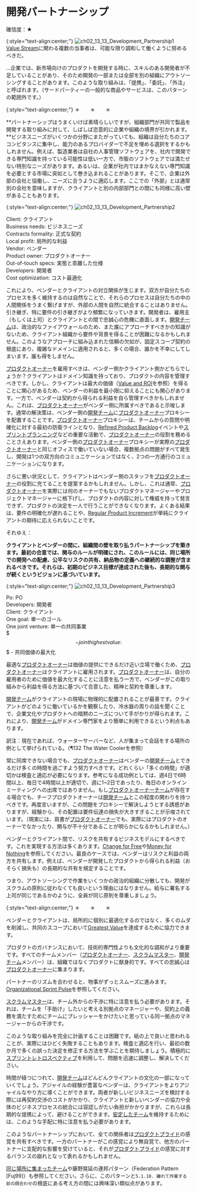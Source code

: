 # 開発パートナーシップ

確信度：★

{:style="text-align:center;"}
![ch02_13_13_Development_Partnership1](Images/ch02_13_13_Development_Partnership1.png)<br>
​[Value Stream](https://sites.google.com/a/scrumplop.org/published-patterns/value-stream)​に関わる複数の当事者は、可能な限り調和して働くように努めるべきだ。​

...企業では、新市場向けのプロダクトを開発する時に、スキルのある開発者が不足していることがあり、そのため開発の一部または全部を別の組織にアウトソーシングすることがあります。このような取り組みは、「提携」、「委託」、「外注」と呼ばれます。（サードパーティーの一般的な商品やサービスは、このパターンの範囲外です。）

{:style="text-align:center;"}
＊　　＊　　＊

**パートナーシップはうまくいけば素晴らしいですが、組織部門が共同で製品を開発する取り組みに対して、しばしば恣意的に企業や組織の境界が引かれます。**ビジネスニーズがいくつかの分野にまたがっていても、組織は自分たちのコアコンピタンスに集中し、能力のあるプロバイダーで不足を埋める選択をするかもしれません。例えば、製造業者は自社の人事管理ソフトウェアを、社内で開発できる専門知識を持っている可能性は低い一方で、市販のソフトウェアでは満たせない特別なニーズがあります。あるいは、企業が社内ではまかなえない専門知識を必要とする市場に突如として巻き込まれることがあります。そこで、企業は外部の会社と協働し、ニーズに合うように適応します。ここでの「外部」とは通常別の会社を意味しますが、クライアントと別の内部部門との間にも同様に高い壁があることもあります。

{:style="text-align:center;"}
![ch02_13_13_Development_Partnership2](Images/ch02_13_13_Development_Partnership2.png)

Client: クライアント<br>Business needs: ビジネスニーズ<br>Contracts formality: 正式な契約<br>Local profit: 局所的な利益<br>Vendor: ベンダー<br>Product owner: プロダクトオーナー<br>Out-of-touch specs: 実態と乖離した仕様<br>Developers: 開発者<br>Cost optimization: コスト最適化

これにより、ベンダーとクライアントの対立関係が生じます。双方が自分たちのプロセスを多く維持するのは自然なことで、それらのプロセスは自分たちの中の人間関係をうまく繋げますが、外部の人間を自然に統合することはありません。引き継ぎ、特に要件の引き継ぎがより頻繁になっていきます。開発者は、雇用主（もしくは上司）とクライアントとの間で忠誠心の危機に直面します。[開発チーム](ch02_14_14_Development_Team.md)は、政治的なファイアウォールのため、また誰にアプローチすべきかの知識がないため、クライアント組織から要件や背景を得ることが困難になるかもしれません。このようなアプローチに組み込まれた信頼の欠如が、固定スコープ契約の根底にあり、複雑なドメインに適用されると、多くの場合、誰かを不幸にしてしまいます。誰も得をしません。

[プロダクトオーナー](ch02_11_11_Product_Owner.md)​を雇用すべきは、ベンダー側かクライアント側かどちらでしょうか？クライアントはドメイン知識を持っており、プロダクトの内容を管理すべきです。しかし、クライアントは最大の価値（[Value and ROI](https://sites.google.com/a/scrumplop.org/published-patterns/value-stream/product-backlog/value-and-roi)を参照）を得ることに関心があるため、ベンダーの利益を最小限に抑えることにも関心があります。一方で、ベンダーは契約から得られる利益を自ら管理すべきかもしれません。これは、[プロダクトオーナー](ch02_11_11_Product_Owner.md)がベンダー側に所属すべきであると示唆します。通常の解決策は、ベンダー側の[開発チーム](ch02_14_14_Development_Team.md)に[プロダクトオーナー](ch02_11_11_Product_Owner.md)プロキシーを配置することです。[プロダクトオーナー](ch02_11_11_Product_Owner.md)プロキシーは、チームからの質問や明確化に対する最初の防衛ラインとなり、[Refined Product Backlog](https://sites.google.com/a/scrumplop.org/published-patterns/value-stream/product-backlog/refined-product-backlog)イベントや[スプリントプランニング](ch02_25_24_Sprint_Planning.md)などの重要な活動で、[プロダクトオーナー](ch02_11_11_Product_Owner.md)の役割を務めることさえあります。ベンダー側の[プロダクトオーナー](ch02_11_11_Product_Owner.md)プロキシーが実際の[プロダクトオーナー](ch02_11_11_Product_Owner.md)と同じオフィスで働いていない場合、複数拠点の問題がすべて発生し、開発は1つの双方向のコミュニケーションではなく、2つの一方通行のコミュニケーションになります。

さらに悪い状況として、クライアントはベンダー側のスタッフを[プロダクトオーナー](ch02_11_11_Product_Owner.md)の役割に充てることを提案するかもしれません。しかし、これは通常、[プロダクトオーナー](ch02_11_11_Product_Owner.md)を実際には何のオーナーでもないプロダクトマネージャーやプロジェクトマネージャーに格下げし、プロダクトの内容に対して権威を持って発言できず、プロダクトの決定を一人で行うことができなくなります。よくある結果は、要件の明確化が遅れることや、[Regular Product Increment](https://sites.google.com/a/scrumplop.org/published-patterns/value-stream/regular-product-increment)​が単純にクライアントの期待に応えられないことです。

それゆえ：

**クライアントとベンダーの間に、組織間の壁を取り払うパートナーシップを築きます。最初の合意では、関与のルールが明確にされ、このルールには、同じ場所での開発への配慮、公平なリスクの共有、納品物の定義への継続的な調整が含まれるべきです。それらは、初期のビジネス目標が達成された後も、長期的な関与が続くというビジョンに基づいています。**

{:style="text-align:center;"}
![ch02_13_13_Development_Partnership3](Images/ch02_13_13_Development_Partnership3.png)

Po: PO<br>Developers: 開発者<br>Client: クライアント<br>One goal: 単一のゴール<br>One joint venture: 単一の共同事業<br>$$$ - joint highest value: $$$ - 共同価値の最大化

最適な[プロダクトオーナー](ch02_11_11_Product_Owner.md)は価値の提供にできるだけ近い立場で働くため、[プロダクトオーナー](ch02_11_11_Product_Owner.md)はクライアントに雇用されます。[プロダクトオーナー](ch02_11_11_Product_Owner.md)は、自分の雇用者のために価値を最大化することに注意を払う一方で、ベンダーがこの取り組みから利益を得る方法に基づいて合意した、精神と契約を尊重します。

[開発チーム](ch02_14_14_Development_Team.md)がクライアントの現場に物理的に配置されることが最善です。クライアントがどのように働いているかを観察したり、冷水器の周りの話を聞くことで、企業文化やプロダクトへの暗黙のニーズについて手がかりが得られます。これにより、[開発チーム](ch02_14_14_Development_Team.md)がドメイン専門家をより簡単に利用できるという利点もあります。

訳注：現在であれば、ウォーターサーバーなど、人が集まって会話をする場所の例として挙げられている。（¶132 The Water Coolerを参照）

常に同席できない場合でも、[プロダクトオーナー](ch02_11_11_Product_Owner.md)はベンダーの[開発チーム](ch02_14_14_Development_Team.md)とできるだけ多くの時間を過ごすよう努力すべきです。どれくらい「多くの時間」が適切かは検査と適応が必要になります。参考になる成功例としては、週4日で6時間以上、毎日で4時間以上が適切で、週に1~2日であったり、毎日のオンラインミーティングへの出席ではありません。もし[プロダクトオーナーチーム](ch02_12_12_Product_Owner_Team.md)​が存在する場合でも、チーフプロダクトオーナーは[開発チーム](ch02_14_14_Development_Team.md)とこの程度の関わりを持つべきです。再度言いますが、この問題をプロキシーで解決しようとする誘惑がありますが、経験から、その配置は要件伝達の損失が大きすぎることが示唆されています。（現実には、肩書が[プロダクトオーナー](ch02_11_11_Product_Owner.md)でも、実際にはプロダクトのオーナーでなかったり、関与が不十分であることが明らかになるかもしれません。）

ベンダーとクライアント間で、リスクを共有するビジネスモデルにするべきです。これを実現する方法は多くあります。[Change for Free](https://sites.google.com/a/scrumplop.org/published-patterns/value-stream/product-backlog/change-for-free)や[Money for Nothing](https://sites.google.com/a/scrumplop.org/published-patterns/value-stream/product-backlog/money-for-nothing)を参照してください。最良のケースでは、ベンダーはリスクと利益の両方を共有します。例えば、ベンダーが開発したプロダクトから得られる利益（おそらく損失も）の長期的な共有を規定することです。

つまり、アウトソーシングで作業をいくつかの政治的組織に分散しても、開発がスクラムの原則に従わなくても良いという理由にはなりません。給与に署名する上司が同じであるかのように、全員が同じ原則を尊重しましょう。

{:style="text-align:center;"}
＊　　＊　　＊

ベンダーとクライアントは、局所的に個別に最適化するのではなく、多くのムダを削減し、共同のスコープにおいて​​[Greatest Value](https://sites.google.com/a/scrumplop.org/published-patterns/value-stream/greatest-value)を達成するために協力できます。

プロダクトのガバナンスにおいて、技術的専門性よりも文化的な調和がより重要です。すべてのチームメンバー（[プロダクトオーナー](ch02_11_11_Product_Owner.md)、​[スクラムマスター](ch02_20_19_ScrumMaster.md)​、[開発チーム](ch02_14_14_Development_Team.md)メンバー）は、組織ではなくプロダクトに献身的です。すべての忠誠心は[プロダクトオーナー](ch02_11_11_Product_Owner.md)に集まります。

パートナーのリズムを合わせると、物事がずっとスムーズに進みます。​[Organizational Sprint Pulse](http://sites.google.com/a/scrumplop.org/published-patterns/product-organization-pattern-language/organizational-sprint-pulse)を参照してください。

[スクラムマスター](ch02_20_19_ScrumMaster.md)は、チーム外からの干渉に特に注意を払う必要があります。それは、チームを「手助け」したいと考える別拠点のマネージャーや、契約上の義務を満たすためにチームにプレッシャーをかけたいと思っている同一拠点のマネージャーからの干渉です。

このような取り組みを完全に計画することは困難です。紙の上で良いと思われることが、実際にはひどく失敗することもあります。検査と適応を行い、最初の数か月で多くの誤った決定を修正する方法を学ぶことを期待しましょう。積極的に[スプリントレトロスペクティブ](ch02_37_36_Sprint_Retrospective.md)を利用して、問題を迅速に調整し、解決してください。

時間が経つにつれて、[開発チーム](ch02_14_14_Development_Team.md)はどんどんクライアントの文化の一部になっていくでしょう。アジャイルの経験が豊富なベンダーは、クライアントをよりアジャイルなやり方に導くことができます。両者が新しいビジネスニーズを検討する際には再契約交渉のコストがかかり、クライアントと新しいベンダーの協力や全体のビジネスプロセスの統合には容認しがたい負担がかかりますが、これらは長期的な提携によって、避けることができます。​[安定したチーム](ch02_15_15_Stable_Teams.md)​を維持するためには、このような手配に特に注意を払う必要があります。

このようなパートナーシップにおいて、全ての関係者は[プロダクトプライド](ch02_39_38_Product_Pride.md)の感覚を共有すべきです。一方のパートナーがこの感覚により無自覚で、他方のパートナーに支配的な影響を受けていると、それが[プロダクトプライド](ch02_39_38_Product_Pride.md)の感覚に対するバランスの崩れとなって表れるかもしれません。

[同じ場所に集まったチーム](ch02_08_8_Collocated_Team.md)​や藤野晃延の連邦パターン（Federation Pattern [Fuj99]）も参照してください。さらに、このパターンと`5.1.10. 離れて作業する前の顔合わせ`の根底にある考え方の間には興味深い類似点があります。

